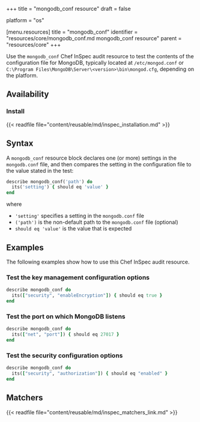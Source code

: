 +++
title = "mongodb_conf resource"
draft = false

platform = "os"

[menu.resources]
    title = "mongodb_conf"
    identifier = "resources/core/mongodb_conf.md mongodb_conf resource"
    parent = "resources/core"
+++

Use the `mongodb_conf` Chef InSpec audit resource to test the contents of the configuration file for MongoDB, typically located at `/etc/mongod.conf` or `C:\Program Files\MongoDB\Server\<version>\bin\mongod.cfg`, depending on the platform.

## Availability

### Install

{{< readfile file="content/reusable/md/inspec_installation.md" >}}

## Syntax

A `mongodb_conf` resource block declares one (or more) settings in the `mongodb.conf` file, and then compares the setting in the configuration file to the value stated in the test:

```ruby
describe mongodb_conf('path') do
  its('setting') { should eq 'value' }
end
```

where

- `'setting'` specifies a setting in the `mongodb.conf` file
- `('path')` is the non-default path to the `mongodb.conf` file (optional)
- `should eq 'value'` is the value that is expected

## Examples

The following examples show how to use this Chef InSpec audit resource.

### Test the key management configuration options

```ruby
describe mongodb_conf do
  its(["security", "enableEncryption"]) { should eq true }
end
```

### Test the port on which MongoDB listens

```ruby
describe mongodb_conf do
  its(["net", "port"]) { should eq 27017 }
end
```

### Test the security configuration options

```ruby
describe mongodb_conf do
  its(["security", "authorization"]) { should eq "enabled" }
end
```

## Matchers

{{< readfile file="content/reusable/md/inspec_matchers_link.md" >}}

